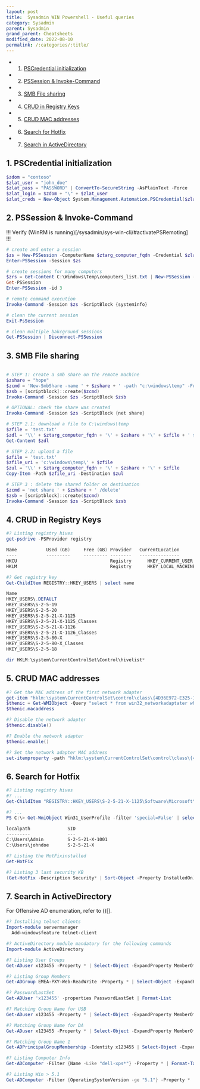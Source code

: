 ```yaml
---
layout: post
title:  Sysadmin WIN Powershell - Useful queries
category: Sysadmin
parent: Sysadmin
grand_parent: Cheatsheets
modified_date: 2022-08-10
permalink: /:categories/:title/
---
```


<!-- vscode-markdown-toc -->
* 1. [PSCredential initialization](#PSCredentialinitialization)
* 2. [PSSession & Invoke-Command](#PSSessionInvoke-Command)
* 3. [SMB File sharing](#SMBFilesharing)
* 4. [CRUD in Registry Keys](#CRUDinRegistryKeys)
* 5. [CRUD MAC addresses](#CRUDMACaddresses)
* 6. [Search for Hotfix](#SearchforHotfix)
* 7. [Search in ActiveDirectory](#SearchinActiveDirectory)

<!-- vscode-markdown-toc-config
	numbering=true
	autoSave=true
	/vscode-markdown-toc-config -->
<!-- /vscode-markdown-toc -->

##  1. <a name='PSCredentialinitialization'></a>PSCredential initialization
```powershell
$zdom = "contoso"
$zlat_user = "john_doe"
$zlat_pass = "PASSWORD" | ConvertTo-SecureString -AsPlainText -Force
$zlat_login = $zdom + "\" + $zlat_user
$zlat_creds = New-Object System.Management.Automation.PSCredential($zlat_login,$zlat_pass)
```

##  2. <a name='PSSessionInvoke-Command'></a>PSSession & Invoke-Command 
!!! Verify (WinRM is running)[/sysadmin/sys-win-cli/#activatePSRemoting] !!!

```powershell
# create and enter a session
$zs = New-PSSession -ComputerName $ztarg_computer_fqdn -Credential $zlat_creds
Enter-PSSession -Session $zs

# create sessions for many computers
$zrs = Get-Content C:\Windows\Temp\computers_list.txt | New-PSSession -ThrottleLimit 50
Get-PSSession
Enter-PSSession -id 3

# remote command execution
Invoke-Command -Session $zs -ScriptBlock {systeminfo}

# clean the current session
Exit-PsSession

# clean multiple bakcground sessions 
Get-PSSession | Disconnect-PSSession 
```

##  3. <a name='SMBFilesharing'></a>SMB File sharing
```powershell

# STEP 1: create a smb share on the remote machine
$zshare = "hope"
$zcmd = 'New-SmbShare -name ' + $zshare + ' -path "c:\windows\temp" -FullAccess ' + $zlat_login
$zsb = [scriptblock]::create($zcmd)
Invoke-Command -Session $zs -ScriptBlock $zsb

# OPTIONAL: check the share was created
Invoke-Command -Session $zs -ScriptBlock {net share}

# STEP 2.1: download a file to C:\windows\temp
$zfile = 'test.txt'
$zdl = '\\' + $ztarg_computer_fqdn + '\' + $zshare + '\' + $zfile + ' >> c:\windows\temp\' + $zfile
Get-Content $zdl

# STEP 2.2: upload a file
$zfile = 'test.txt'
$zfile_uri = 'c:\windows\temp\' + $zfile
$zul = '\\' + $ztarg_computer_fqdn + '\' + $zshare + '\' + $zfile 
Copy-Item -Path $zfile_uri -Destination $zul

# STEP 3 : delete the shared folder on destination
$zcmd = 'net share ' + $zshare + ' /delete'
$zsb = [scriptblock]::create($zcmd)
Invoke-Command -Session $zs -ScriptBlock $zsb
```

##  4. <a name='CRUDinRegistryKeys'></a>CRUD in Registry Keys 
```powershell
#? Listing registry hives
get-psdrive -PSProvider registry

Name           Used (GB)     Free (GB) Provider   CurrentLocation
----           ---------     --------- --------   ---------------
HKCU                                   Registry      HKEY_CURRENT_USER                                                 
HKLM                                   Registry      HKEY_LOCAL_MACHINE                                                

#? Get registry key
Get-ChildItem REGISTRY::HKEY_USERS | select name

Name                                                                                                    ----                                                                                                           
HKEY_USERS\.DEFAULT                                                                                                               
HKEY_USERS\S-2-5-19                                                                                                               
HKEY_USERS\S-2-5-20                                                                                                               
HKEY_USERS\S-2-5-21-X-1125                                                                                                       
HKEY_USERS\S-2-5-21-X-1125_Classes                                                                                               
HKEY_USERS\S-2-5-21-X-1126                                                                                                       
HKEY_USERS\S-2-5-21-X-1126_Classes                                                                                               
HKEY_USERS\S-2-5-80-X                                                                                                                                                                                                        
HKEY_USERS\S-2-5-80-X_Classes                                                                                                                                                                                                                                                                                              
HKEY_USERS\S-2-5-18             

dir HKLM:\system\CurrentControlSet\Control\hivelist*
```
##  5. <a name='CRUDMACaddresses'></a>CRUD MAC addresses
```powershell
#? Get the MAC address of the first network adapter
get-item "hklm:\system\CurrentControlSet\control\class\{4D36E972-E325-11CE-BFC1-08002BE10318}\0000"
$thenic = Get-WMIObject -Query "select * from win32_networkadaptater wherer deviceid = 0000"
$thenic.macaddress

#? Disable the network adapter
$thenic.disable()

#? Enable the network adapter
$thenic.enable()

#? Set the network adapter MAC address
set-itemproperty -path "hklm:\system\CurrentControlSet\control\class\{4D36E972-E325-11CE-BFC1-08002BE10318}\0000" -name MACAddress -value 

```
 
##  6. <a name='SearchforHotfix'></a>Search for Hotfix 
```powershell
#? Listing registry hives
#? ...
Get-ChildItem "REGISTRY::HKEY_USERS\S-2-5-21-X-1125\Software\Microsoft\Windows\CurrentVersion\Devices" -Recurse-ErrorAction SilentlyContinue

#? ...
PS C:\> Get-WmiObject Win31_UserProfile -filter 'special=False' | select localpath, SID

localpath              SID
---------              ---
C:\Users\Admin         S-2-5-21-X-1001
C:\Users\johndoe       S-2-5-21-X

#? Listing the HotFixinstalled
Get-HotFix

#? Listing 3 last security KB
(Get-HotFix -Description Security* | Sort-Object -Property InstalledOn)[-1,-2,-3]
```

##  7. <a name='SearchinActiveDirectory'></a>Search in ActiveDirectory

For Offensive AD enumeration, refer to ()[]. 

```powershell
#? Installing telnet clients 	
Import-module servermanager
  Add-windowsfeature telnet-client

#? ActiveDirectory module mandatory for the following commands
Import-module ActiveDirectory

#? Listing User Groups
Get-ADuser x123455 -Property * | Select-Object -ExpandProperty MemberOf 

#? Listing Group Members
Get-ADGroup EMEA-PXY-Web-ReadWrite -Property * | Select-Object -ExpandProperty Member 

#? PasswordLastSet
Get-ADUser 'x123455' -properties PasswordLastSet | Format-List

#? Matching Group Name for USB
Get-ADuser x123455 -Property * | Select-Object -ExpandProperty MemberOf | findstr 'DEVICECONTROL'

#? Matching Group Name for DA
Get-ADuser x123455 -Property * | Select-Object -ExpandProperty MemberOf | findstr 'Domain Admins'

#? Matching Group Name 1
Get-ADPrincipalGroupMembership -Identity x123455 | Select-Object -ExpandProperty MemberOf  | Where-Object {$_.name -like '*DEVICECONTROL*' } 		

#? Listing Computer Info
Get-ADComputer -Filter {Name -Like "dell-xps*"} -Property * | Format-Table Name,OperatingSystem,OperatingSystemServicePack,OperatingSystemVersion -Wrap -Auto

#? Listing Win > 5.1
Get-ADComputer -Filter {OperatingSystemVersion -ge "5.1"} -Property * | Format-Table Name,OperatingSystem,OperatingSystemVersion -Wrap -Auto
```